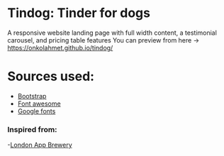 # Tindog: Tinder for dogs
A responsive website landing page with full width content, a testimonial carousel, and pricing table features
You can preview from here -> https://onkolahmet.github.io/tindog/

# Sources used:
- [Bootstrap](https://getbootstrap.com)
- [Font awesome](https://fontawesome.com)
- [Google fonts](https://fonts.google.com)
### Inspired from:
-[London App Brewery](https://github.com/londonappbrewery)
